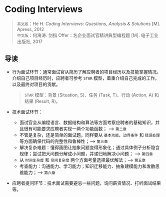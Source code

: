 # Coding Interviews
> `英文版`：He H. *Coding Interviews: Questions, Analysis & Solutions* [M]. Apress, 2012  
> `中文版`：何海涛. 剑指 Offer：名企业面试官精讲典型编程题 [M]. 电子工业出版社, 2017


## 导读
- 行为面试环节：通常面试官从简历了解应聘者的项目经历以及技能掌握情况。介绍自己项目经历时，应聘者可参考 `STAR` 模型，着重介绍自己完成的工作，以及最终对项目的贡献。

	> `STAR` 模型：背景 (Situation, S)、任务 (Task, T)、行动 (Action, A) 和结果 (Result, R)。
	
- 技术面试环节：
	- 面试官会从编程语言、数据结构和算法等方面考察应聘者的基础知识，并且很有可能要求应聘者实现一两个功能函数； --> `第二章`
	- 不管是复杂，还是简单的面试题，同样要从 `基本功能`、`边界条件` 和 `错误处理` 等方面确保代码的完整性和鲁棒性；--> `第三章`
	- 解决复杂难题：懂得画图让抽象问题变得形象化；通过具体例子分析隐含规律；尝试把大问题分解成小问题，并递归地解决小问题； --> `第四章`
	- 从 `时间复杂度` 和 `空间复杂度` 两个方面考量选择最优解法；--> `第五章`
	- 考查能力：沟通能力、学习能力；知识迁移能力、抽象建模能力和发散思维能力；--> `第六章`

- 应聘者提问环节：技术面试需要避忌一些问题，询问薪资情况、打听面试结果等。